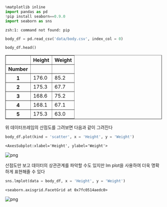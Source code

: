 ```python
%matplotlib inline
import pandas as pd
!pip install seaborn==0.9.0
import seaborn as sns
```

    zsh:1: command not found: pip



```python
body_df = pd.read_csv('data/body.csv', index_col = 0)
```


```python
body_df.head()
```




<div>
<style scoped>
    .dataframe tbody tr th:only-of-type {
        vertical-align: middle;
    }

    .dataframe tbody tr th {
        vertical-align: top;
    }

    .dataframe thead th {
        text-align: right;
    }
</style>
<table border="1" class="dataframe">
  <thead>
    <tr style="text-align: right;">
      <th></th>
      <th>Height</th>
      <th>Weight</th>
    </tr>
    <tr>
      <th>Number</th>
      <th></th>
      <th></th>
    </tr>
  </thead>
  <tbody>
    <tr>
      <th>1</th>
      <td>176.0</td>
      <td>85.2</td>
    </tr>
    <tr>
      <th>2</th>
      <td>175.3</td>
      <td>67.7</td>
    </tr>
    <tr>
      <th>3</th>
      <td>168.6</td>
      <td>75.2</td>
    </tr>
    <tr>
      <th>4</th>
      <td>168.1</td>
      <td>67.1</td>
    </tr>
    <tr>
      <th>5</th>
      <td>175.3</td>
      <td>63.0</td>
    </tr>
  </tbody>
</table>
</div>



위 데이터프레임의 산점도를 그려보면 다음과 같이 그려진다


```python
body_df.plot(kind = 'scatter', x = 'Height', y = 'Weight')
```




    <AxesSubplot:xlabel='Height', ylabel='Weight'>




    
![png](output_4_1.png)
    


산점도만 보고 데이터의 상관관계를 파악할 수도 있지만 lm plot을 사용하여 더욱 명확하게 표현해줄 수 있다


```python
sns.lmplot(data = body_df, x = 'Height', y = 'Weight')
```




    <seaborn.axisgrid.FacetGrid at 0x7fc0514aedc0>




    
![png](output_6_1.png)
    

